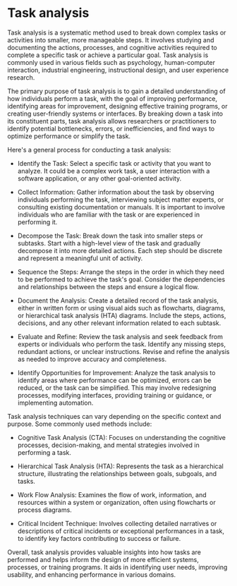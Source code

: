 # Task analysis

Task analysis is a systematic method used to break down complex tasks or activities into smaller, more manageable steps. It involves studying and documenting the actions, processes, and cognitive activities required to complete a specific task or achieve a particular goal. Task analysis is commonly used in various fields such as psychology, human-computer interaction, industrial engineering, instructional design, and user experience research.

The primary purpose of task analysis is to gain a detailed understanding of how individuals perform a task, with the goal of improving performance, identifying areas for improvement, designing effective training programs, or creating user-friendly systems or interfaces. By breaking down a task into its constituent parts, task analysis allows researchers or practitioners to identify potential bottlenecks, errors, or inefficiencies, and find ways to optimize performance or simplify the task.

Here's a general process for conducting a task analysis:

* Identify the Task: Select a specific task or activity that you want to analyze. It could be a complex work task, a user interaction with a software application, or any other goal-oriented activity.

* Collect Information: Gather information about the task by observing individuals performing the task, interviewing subject matter experts, or consulting existing documentation or manuals. It is important to involve individuals who are familiar with the task or are experienced in performing it.

* Decompose the Task: Break down the task into smaller steps or subtasks. Start with a high-level view of the task and gradually decompose it into more detailed actions. Each step should be discrete and represent a meaningful unit of activity.

* Sequence the Steps: Arrange the steps in the order in which they need to be performed to achieve the task's goal. Consider the dependencies and relationships between the steps and ensure a logical flow.

* Document the Analysis: Create a detailed record of the task analysis, either in written form or using visual aids such as flowcharts, diagrams, or hierarchical task analysis (HTA) diagrams. Include the steps, actions, decisions, and any other relevant information related to each subtask.

* Evaluate and Refine: Review the task analysis and seek feedback from experts or individuals who perform the task. Identify any missing steps, redundant actions, or unclear instructions. Revise and refine the analysis as needed to improve accuracy and completeness.

* Identify Opportunities for Improvement: Analyze the task analysis to identify areas where performance can be optimized, errors can be reduced, or the task can be simplified. This may involve redesigning processes, modifying interfaces, providing training or guidance, or implementing automation.

Task analysis techniques can vary depending on the specific context and purpose. Some commonly used methods include:

* Cognitive Task Analysis (CTA): Focuses on understanding the cognitive processes, decision-making, and mental strategies involved in performing a task.

* Hierarchical Task Analysis (HTA): Represents the task as a hierarchical structure, illustrating the relationships between goals, subgoals, and tasks.

* Work Flow Analysis: Examines the flow of work, information, and resources within a system or organization, often using flowcharts or process diagrams.

* Critical Incident Technique: Involves collecting detailed narratives or descriptions of critical incidents or exceptional performances in a task, to identify key factors contributing to success or failure.

Overall, task analysis provides valuable insights into how tasks are performed and helps inform the design of more efficient systems, processes, or training programs. It aids in identifying user needs, improving usability, and enhancing performance in various domains.